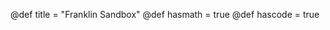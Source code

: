 @def title = "Franklin Sandbox"
@def hasmath = true
@def hascode = true

~~~ {{ insert welcome.html}} ~~~